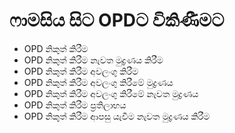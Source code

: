 # ෆාමසිය සිට OPDට විකිණීමට
* OPD නිකුත් කිරීම
* OPD නිකුත් කිරීම නැවත මුද්‍රණය කිරීම
* OPD නිකුත් කිරීම අවලංගු කිරීම
* OPD නිකුත් කිරීම අවලංගු කිරීමේ මුද්‍රණය
* OPD නිකුත් කිරීම අවලංගු කිරීමේ නැවත මුද්‍රණය
* OPD නිකුත් කිරීම ප්‍රතිලාභය
* OPD නිකුත් කිරීම ආපසු යැවීම නැවත මුද්‍රණය කිරීම